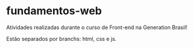 # fundamentos-web

Atividades realizadas durante o curso de Front-end na Generation Brasil!

Estão separados por branchs: html, css e js.
